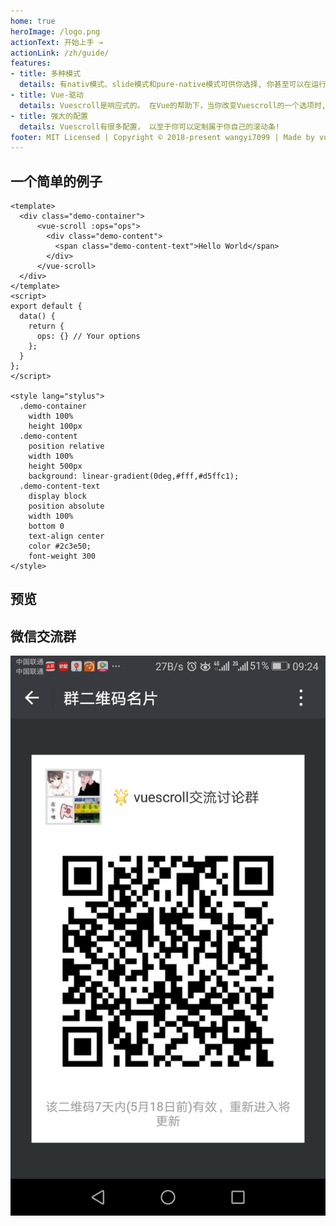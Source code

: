 ```yaml
---
home: true
heroImage: /logo.png
actionText: 开始上手 →
actionLink: /zh/guide/
features:
- title: 多种模式
  details: 有nativ模式、slide模式和pure-native模式可供你选择, 你甚至可以在运行期间切换它们。
- title: Vue-驱动
  details: Vuescroll是响应式的。 在Vue的帮助下，当你改变Vuescroll的一个选项时, 你能够立刻看到变化。
- title: 强大的配置
  details: Vuescroll有很多配置， 以至于你可以定制属于你自己的滚动条!
footer: MIT Licensed | Copyright © 2018-present wangyi7099 | Made by vuepress
---
```


## 一个简单的例子

```vue
<template>
  <div class="demo-container">
      <vue-scroll :ops="ops">
        <div class="demo-content">
          <span class="demo-content-text">Hello World</span>
        </div>
      </vue-scroll>
  </div>
</template>
<script>
export default {
  data() {
    return {
      ops: {} // Your options
    };
  }
};
</script>

<style lang="stylus">
  .demo-container
    width 100%
    height 100px
  .demo-content
    position relative
    width 100%
    height 500px
    background: linear-gradient(0deg,#fff,#d5ffc1);
  .demo-content-text
    display block
    position absolute
    width 100%
    bottom 0
    text-align center
    color #2c3e50;
    font-weight 300
</style>
```

## 预览

<ClientOnly>
<IndexDemo />
</ClientOnly>

## 微信交流群

![](https://github.com/wangyi7099/pictureCdn/blob/master/allPic/vuescroll/wx.png?raw=true)
